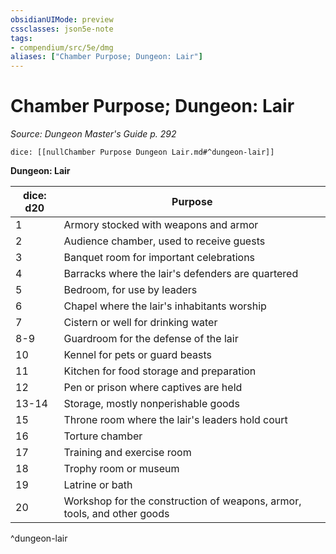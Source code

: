 ```yaml
---
obsidianUIMode: preview
cssclasses: json5e-note
tags:
- compendium/src/5e/dmg
aliases: ["Chamber Purpose; Dungeon: Lair"]
---
```

# Chamber Purpose; Dungeon: Lair
*Source: Dungeon Master's Guide p. 292* 

`dice: [[nullChamber Purpose Dungeon Lair.md#^dungeon-lair]]`

**Dungeon: Lair**

| dice: d20 | Purpose |
|-----------|---------|
| 1 | Armory stocked with weapons and armor |
| 2 | Audience chamber, used to receive guests |
| 3 | Banquet room for important celebrations |
| 4 | Barracks where the lair's defenders are quartered |
| 5 | Bedroom, for use by leaders |
| 6 | Chapel where the lair's inhabitants worship |
| 7 | Cistern or well for drinking water |
| 8-9 | Guardroom for the defense of the lair |
| 10 | Kennel for pets or guard beasts |
| 11 | Kitchen for food storage and preparation |
| 12 | Pen or prison where captives are held |
| 13-14 | Storage, mostly nonperishable goods |
| 15 | Throne room where the lair's leaders hold court |
| 16 | Torture chamber |
| 17 | Training and exercise room |
| 18 | Trophy room or museum |
| 19 | Latrine or bath |
| 20 | Workshop for the construction of weapons, armor, tools, and other goods |
^dungeon-lair